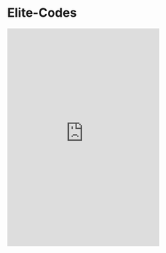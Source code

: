 # Elite-Codes


<iframe src="https://discord.com/widget?id=649281025398013952&theme=dark" width="350" height="500" allowtransparency="true" frameborder="0" sandbox="allow-popups allow-popups-to-escape-sandbox allow-same-origin allow-scripts"></iframe>
